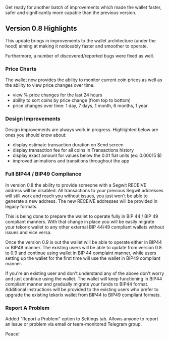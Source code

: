 Get ready for another batch of improvements which made the wallet faster, safer and significantly more capable than the previous version.


## Version 0.8 Highlights

This update brings in improvements to the wallet architecture (under the hood) aiming at making it noticeably faster and smoother to operate.

Furthermore, a number of discovered/reported bugs were fixed as well.


### Price Charts

The wallet now provides the ability to monitor current coin prices as well as the ability to view price changes over time.

- view % price changes for the last 24 hours
- ability to sort coins by price change (from top to bottom)
- price changes over time: 1 day, 7 days, 1 month, 6 months, 1 year


### Design Improvements

Design improvements are always work in progress. Highlighted below are ones you should know about:

- display estimate transaction duration on Send screen
- display transaction fee for all coins in Transactions history
- display exact amount for values below the 0.01 fiat units (ex: 0.00015 $)
- improved animations and transitions throughout the app


### Full BIP44 / BIP49 Compliance

In version 0.8 the ability to provide someone with a Segwit RECEIVE address will be disabled. All transactions to your previous Segwit addresses will still work and reach you without issues, you just won't be able to generate a new address. The new RECEIVE addresses will be provided in legacy formats.

This is being done to prepare the wallet to operate fully in BIP 44 / BIP 49 compliant manners. With that change in place you will be easily migrate your tekorix wallet to any other external BIP 44/49 compliant wallets without issues and vice versa.

Once the version 0.9 is out the wallet will be able to operate either in BIP44 or BIP49 manner. The existing users will be able to update from version 0.8 to 0.9 and continue using wallet in BIP 44 complaint manner, while users setting up the wallet for the first time will use the wallet in BIP49 compliant manner.

If you're an existing user and don't understand any of the above don't worry and just continue using the wallet. The wallet will keep functioning in BIP44 compliant manner and gradually migrate your funds to BIP44 format. Additional instructions will be provided to the existing users who prefer to upgrade the existing tekorix wallet from BIP44 to BIP49 compliant formats.


### Report A Problem

Added "Report a Problem" option to Settings tab. Allows anyone to report an issue or problem via email or team-monitored Telegram group.

Peace!
